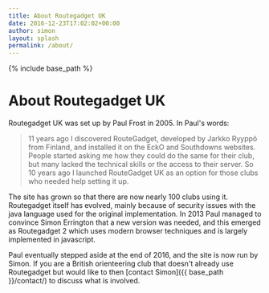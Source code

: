 ```yaml
---
title: About Routegadget UK
date: 2016-12-23T17:02:02+00:00
author: simon
layout: splash
permalink: /about/
---
```

{% include base_path %}
# About Routegadget UK

Routegadget UK was set up by Paul Frost in 2005. In Paul's words:

> 11 years ago I discovered RouteGadget, developed by Jarkko Ryyppö from Finland, and installed it on the EckO and Southdowns websites. People started asking me how they could do the same for their club, but many lacked the technical skills or the access to their server. So 10 years ago I launched RouteGadget UK as an option for those clubs who needed help setting it up.

The site has grown so that there are now nearly 100 clubs using it. Routegadget itself has evolved, mainly because of security issues with the java language used for the original implementation. In 2013 Paul managed to convince Simon Errington that a new version was needed, and this emerged as Routegadget 2 which uses modern browser techniques and is largely implemented in javascript.

Paul eventually stepped aside at the end of 2016, and the site is now run by Simon. If you are a British orienteering club that doesn't already use Routegadget but would like to then [contact Simon]({{ base_path }}/contact/) to discuss what is involved.
